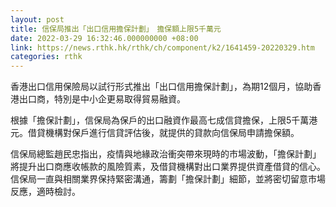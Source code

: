 ```yaml
---
layout: post
title: 信保局推出「出口信用擔保計劃」　擔保額上限5千萬元
date: 2022-03-29 16:32:46.000000000 +08:00
link: https://news.rthk.hk/rthk/ch/component/k2/1641459-20220329.htm
categories: rthk
---
```


香港出口信用保險局以試行形式推出「出口信用擔保計劃」，為期12個月，協助香港出口商，特別是中小企更易取得貿易融資。

根據「擔保計劃」，信保局為保戶的出口融資作最高七成信貸擔保，上限5千萬港元。借貸機構對保戶進行信貸評估後，就提供的貸款向信保局申請擔保額。

信保局總監趙民忠指出，疫情與地緣政治衝突帶來現時的市場波動，「擔保計劃」將提升出口商應收帳款的風險質素，及借貸機構對出口業界提供資產借貸的信心。信保局一直與相關業界保持緊密溝通，籌劃「擔保計劃」細節，並將密切留意市場反應，適時檢討。
